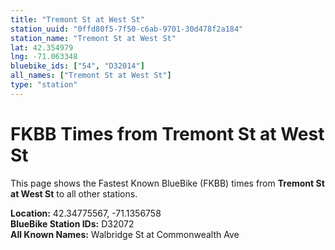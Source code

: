 ```yaml
---
title: "Tremont St at West St"
station_uuid: "0ffd80f5-7f50-c6ab-9701-30d478f2a184"
station_name: "Tremont St at West St"
lat: 42.354979
lng: -71.063348
bluebike_ids: ["54", "D32014"]
all_names: ["Tremont St at West St"]
type: "station"
---
```


# FKBB Times from Tremont St at West St

This page shows the Fastest Known BlueBike (FKBB) times from **Tremont St at West St** to all other stations.

**Location:** 42.34775567, -71.1356758  
**BlueBike Station IDs:** D32072  
**All Known Names:** Walbridge St at Commonwealth Ave

